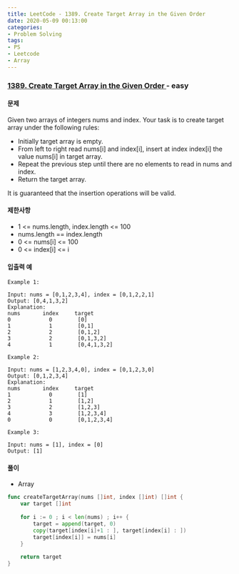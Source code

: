 ```yaml
---
title: LeetCode - 1389. Create Target Array in the Given Order
date: 2020-05-09 00:13:00
categories:
- Problem Solving
tags:
- PS
- Leetcode
- Array
---
```


### [ 1389. Create Target Array in the Given Order ](https://leetcode.com/problems/create-target-array-in-the-given-order/) - easy

#### 문제

Given two arrays of integers nums and index. Your task is to create target array under the following rules:

  - Initially target array is empty.
  - From left to right read nums[i] and index[i], insert at index index[i] the value nums[i] in target array.
  - Repeat the previous step until there are no elements to read in nums and index.
  - Return the target array.

It is guaranteed that the insertion operations will be valid.

#### 제한사항

- 1 <= nums.length, index.length <= 100
- nums.length == index.length
- 0 <= nums[i] <= 100
- 0 <= index[i] <= i

#### 입출력 예

```
Example 1:

Input: nums = [0,1,2,3,4], index = [0,1,2,2,1]
Output: [0,4,1,3,2]
Explanation:
nums       index     target
0            0        [0]
1            1        [0,1]
2            2        [0,1,2]
3            2        [0,1,3,2]
4            1        [0,4,1,3,2]
```

```
Example 2:

Input: nums = [1,2,3,4,0], index = [0,1,2,3,0]
Output: [0,1,2,3,4]
Explanation:
nums       index     target
1            0        [1]
2            1        [1,2]
3            2        [1,2,3]
4            3        [1,2,3,4]
0            0        [0,1,2,3,4]
```

```
Example 3:

Input: nums = [1], index = [0]
Output: [1]
```

#### 풀이

- Array

```go
func createTargetArray(nums []int, index []int) []int {
    var target []int
    
    for i := 0 ; i < len(nums) ; i++ {
        target = append(target, 0)
        copy(target[index[i]+1 : ], target[index[i] : ])
        target[index[i]] = nums[i]
    }
    
    return target
}
```
